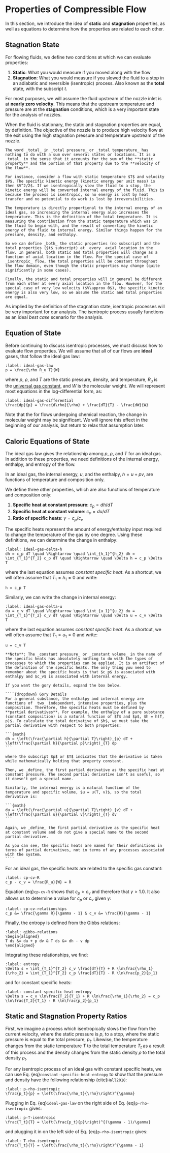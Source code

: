 # Properties of Compressible Flow

In this section, we introduce the idea of **static** and **stagnation** properties, as well as equations to determine how the properties are related to each other.

## Stagnation State

For flowing fluids, we define two conditions at which we can evaluate properties:

1. **Static**: What you would measure if you moved along with the flow
2. **Stagnation**: What you would measure if you slowed the fluid to a stop in an adiabatic and reversible (isentropic) process. Also known as the **total** state, with the subscript $t$.

For most purposes, we will assume the fluid upstream of the nozzle inlet is at **nearly zero velocity**. This means that the upstream temperature and pressure are at the **stagnation** conditions, which is a very important state for the analysis of nozzles.

When the fluid is stationary, the static and stagnation properties are equal, by definition. The objective of the nozzle is to produce high velocity flow at the exit using the high stagnation pressure and temperature upstream of the nozzle.

```{attention}
The word _total_ in _total pressure_ or _total temperature_ has nothing to do with a sum over several states or locations. It is a _total_ in the sense that it accounts for the sum of the **static property** and the portion of that property due to the **velocity of the flow**.

For instance, consider a flow with static temperature $T$ and velocity $V$. The specific kinetic energy (kinetic energy per unit mass) is then $V^2/2$. If we isentropically slow the fluid to a stop, the kinetic energy will be converted internal energy of the fluid. This is because the process is isentropic, so no energy is lost by heat transfer and no potential to do work is lost by irreversibilities.

The temperature is directly proportional to the internal energy of an ideal gas, so increasing the internal energy also increases the temperature. This is the definition of the total temperature. It is measuring the contribution from the static temperature which was in the fluid to begin with, and the result of converting the kinetic energy of the fluid to internal energy. Similar things happen for the pressure, density, and enthalpy.

So we can define _both_ the static properties (no subscript) and the total properties ($t$ subscript) at _every_ axial location in the flow. In general, both static and total properties will change as a function of axial location in the flow. For the special case of _isentropic_ flow, the total properties will be constant throughout the flow domain, even though the static properties may change (quite significantly in some cases).

Finally, the static and total properties will in general be different from each other at every axial location in the flow. However, for the special case of very low velocity ($V\approx 0$), the specific kinetic energy is also very low, so we assume the static and total properties are equal.
```

As implied by the definition of the stagnation state, isentropic processes will be very important for our analysis. The isentropic process usually functions as an ideal _best case_ scenario for the analysis.

## Equation of State

Before continuing to discuss isentropic processes, we must discuss how to evaluate flow properties. We will assume that all of our flows are **ideal** gases, that follow the ideal gas law:

```{math}
:label: ideal-gas-law
p = \frac{\rho R_u T}{W}
```

where $p$, $\rho$, and $T$ are the static pressure, density, and temperature, $R_u$ is the [universal gas constant](https://en.wikipedia.org/wiki/Gas_constant), and $W$ is the molecular weight. We will represent most equations in the log-differential form, as:

```{math}
:label: ideal-gas-differential
\frac{dp}{p} = \frac{d\rho}{\rho} + \frac{dT}{T} - \frac{dW}{W}
```

Note that the for flows undergoing chemical reaction, the change in molecular weight may be significant. We will ignore this effect in the beginning of our analysis, but return to relax that assumption later.

## Caloric Equations of State

The ideal gas law gives the relationship among $p$, $\rho$, and $T$ for an ideal gas. In addition to these properties, we need definitions of the internal energy, enthalpy, and entropy of the flow.

In an ideal gas, the internal energy, $u$, and the enthalpy, $h = u + pv$, are functions of temperature and composition only.

We define three other properties, which are also functions of temperature and composition only:

1. **Specific heat at constant pressure**: $c_p = dh/dT$
2. **Specific heat at constant volume**: $c_v = du/dT$
3. **Ratio of specific heats**: $\gamma = c_p/c_v$

The specific heats represent the amount of energy/enthalpy input required to change the temperature of the gas by one degree. Using these definitions, we can determine the change in enthalpy:

```{math}
:label: ideal-gas-delta-h
dh = c_p dT \quad \Rightarrow \quad \int_{h_1}^{h_2} dh = \int_{T_1}^{T_2} c_p dT \quad \Rightarrow \quad \Delta h = c_p \Delta T
```

where the last equation assumes _constant specific heat_. As a shortcut, we will often assume that $T_1 = h_1 = 0$ and write:

```{math}
h = c_p T
```

Similarly, we can write the change in internal energy:

```{math}
:label: ideal-gas-delta-u
du = c_v dT \quad \Rightarrow \quad \int_{u_1}^{u_2} du = \int_{T_1}^{T_2} c_v dT \quad \Rightarrow \quad \Delta u = c_v \Delta T
```

where the last equation assumes _constant specific heat_. As a shortcut, we will often assume that $T_1 = u_1 = 0$ and write:

```{math}
u = c_v T
```

`````{attention}
**Note**: The _constant pressure_ or _constant volume_ in the name of the specific heats has absolutely nothing to do with the types of processes to which the properties can be applied. It is an artifact of the definition of the specific heats. The only thing you need to remember about the specific heats is that $c_p$ is associated with enthalpy and $c_v$ is associated with internal energy.

If you want the gory details, expand the box below.

````{dropdown} Gory Details
For a general substance, the enthalpy and internal energy are functions of _two_ independent, intensive properties, plus the composition. Therefore, the specific heats must be defined by **partial derivatives**. For example, the enthalpy of a pure substance (constant composition) is a natural function of $T$ and $p$, $h = h(T, p)$. To calculate the total derivative of $h$, we must take the partial derivative with respect to both properties:

```{math}
dh = \left(\frac{\partial h}{\partial T}\right)_{p} dT + \left(\frac{\partial h}{\partial p}\right)_{T} dp
```

where the subscript $p$ or $T$ indicates that the derivative is taken while mathematically holding that property constant.

Then, we _define_ the first partial derivative as the specific heat at constant pressure. The second partial derivative isn't as useful, so it doesn't get a special name.

Similarly, the internal energy is a natural function of the temperature and specific volume, $u = u(T, v)$, so the total derivative is:

```{math}
du = \left(\frac{\partial u}{\partial T}\right)_{v} dT + \left(\frac{\partial u}{\partial v}\right)_{T} dv
```

Again, we _define_ the first partial derivative as the specific heat at constant volume and do not give a special name to the second partial derivative.

As you can see, the specific heats are named for their definitions in terms of partial derivatives, not in terms of any processes associated with the system.
````
`````

For an ideal gas, the specific heats are related to the specific gas constant:

```{math}
:label: cp-cv-R
c_p - c_v = \frac{R_u}{W} = R
```

Equation {eq}`cp-cv-R` shows that $c_p > c_v$ and therefore that $\gamma > 1.0$. It also allows us to determine a value for $c_p$ or $c_v$ given $\gamma$:

```{math}
:label: cp-cv-relationships
c_p &= \frac{\gamma R}{\gamma - 1} & c_v &= \frac{R}{\gamma - 1}
```

Finally, the entropy is defined from the Gibbs relations:

```{math}
:label: gibbs-relations
\begin{aligned}
T ds &= du + p dv & T ds &= dh - v dp
\end{aligned}
```

Integrating these relationships, we find:

```{math}
:label: entropy
\Delta s = \int_{T_1}^{T_2} c_v \frac{dT}{T} + R \ln\frac{\rho_1}{\rho_2} = \int_{T_1}^{T_2} c_p \frac{dT}{T} - R \ln\frac{p_2}{p_1}
```

and for constant specific heats:

```{math}
:label: constant-specific-heat-entropy
\Delta s = c_v \ln\frac{T_2}{T_1} + R \ln\frac{\rho_1}{\rho_2} = c_p \ln\frac{T_2}{T_1} - R \ln\frac{p_2}{p_1}
```

## Static and Stagnation Property Ratios

First, we imagine a process which isentropically slows the flow from the current velocity, where the static pressure is $p$, to a stop, where the static pressure is equal to the total pressure, $p_t$. Likewise, the temperature changes from the static temperature $T$ to the total temperature $T_t$ as a result of this process and the density changes from the static density $\rho$ to the total density $\rho_t$.

For any isentropic process of an ideal gas with constant specific heats, we can use Eq. {eq}`constant-specific-heat-entropy` to show that the pressure and density have the following relationship {cite}`Hall2018`:

```{math}
:label: p-rho-isentropic
\frac{p_t}{p} = \left(\frac{\rho_t}{\rho}\right)^{\gamma}
```

Plugging in Eq. {eq}`ideal-gas-law` on the right side of Eq. {eq}`p-rho-isentropic` gives:

```{math}
:label: p-T-isentropic
\frac{T_t}{T} = \left(\frac{p_t}{p}\right)^{(\gamma - 1)/\gamma}
```

and plugging it in on the left side of Eq. {eq}`p-rho-isentropic` gives:

```{math}
:label: T-rho-isentropic
\frac{T_t}{T} = \left(\frac{\rho_t}{\rho}\right)^{\gamma - 1}
```
